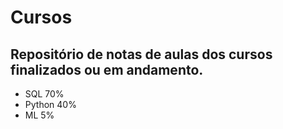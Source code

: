 # Cursos
## Repositório de notas de aulas dos cursos finalizados ou em andamento.

- SQL 70%
- Python 40%
- ML 5%
